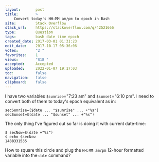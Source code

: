 ```yaml
---
layout:       post
title:        >
    Convert today's HH:MM am∕pm to epoch in Bash
site:         Stack Overflow
stack_url:    https://stackoverflow.com/q/42521666
type:         Question
tags:         bash date time epoch
created_date: 2017-03-01 01:31:23
edit_date:    2017-10-17 05:36:06
votes:        "2 "
favorites:    1
views:        "818 "
accepted:     Accepted
uploaded:     2022-01-07 19:17:03
toc:          false
navigation:   false
clipboard:    false
---
```


I have two variables `$sunrise`="7:23 am" and `$sunset`="6:10 pm". I need to convert both of them to today's epoch equivalent as in:

``` 
secSunrise=($date ... "$sunrise" ... +"%s")
secSunset=$(date ... "$sunset" ... +"%s")

```

The only thing I've figured out so far is doing it with current date-time:

``` 
$ secNow=$(date +"%s")
$ echo $secNow
1488331535

```


How to square this circle and plug the `HH:MM am/pm` 12-hour formatted variable into the `date` command?
